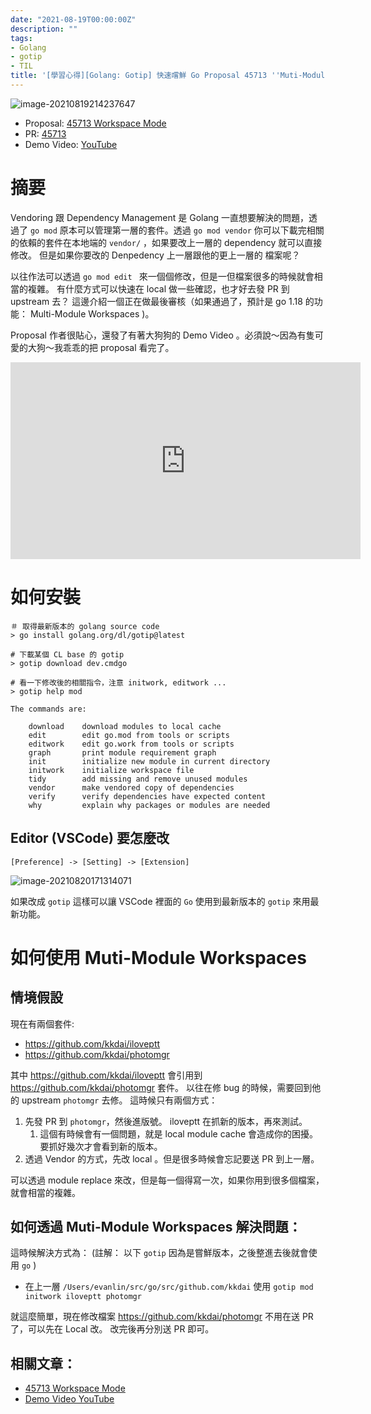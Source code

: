 ```yaml
---
date: "2021-08-19T00:00:00Z"
description: ""
tags:
- Golang
- gotip
- TIL
title: '[學習心得][Golang: Gotip] 快速嚐鮮 Go Proposal 45713 ''Muti-Module Workspaces'''
---
```




![image-20210819214237647](../images/2021/image-20210819214237647.png)

- Proposal: [45713 Workspace Mode](https://go.googlesource.com/proposal/+/master/design/45713-workspace.md) 
- PR: [45713](https://github.com/golang/go/issues/45713) 
- Demo Video: [YouTube](https://www.youtube.com/watch?v=wQglU5aB5NQ)

# 摘要

Vendoring 跟 Dependency Management 是 Golang 一直想要解決的問題，透過了 `go mod` 原本可以管理第一層的套件。透過 `go mod vendor` 你可以下載完相關的依賴的套件在本地端的 `vendor/` ，如果要改上一層的 dependency 就可以直接修改。 但是如果你要改的 Denpedency 上一層跟他的更上一層的 檔案呢？

以往作法可以透過 `go mod edit ` 來一個個修改，但是一但檔案很多的時候就會相當的複雜。 有什麼方式可以快速在 local 做一些確認，也才好去發 PR 到 upstream 去？ 這邊介紹一個正在做最後審核（如果通過了，預計是 go 1.18 的功能： Multi-Module Workspaces )。

Proposal 作者很貼心，還發了有著大狗狗的 Demo Video 。必須說～因為有隻可愛的大狗～我乖乖的把 proposal 看完了。



<iframe width="560" height="315" src="https://www.youtube.com/embed/wQglU5aB5NQ" title="YouTube video player" frameborder="0" allow="accelerometer; autoplay; clipboard-write; encrypted-media; gyroscope; picture-in-picture" allowfullscreen></iframe>

# 如何安裝

```
＃ 取得最新版本的 golang source code
> go install golang.org/dl/gotip@latest

# 下載某個 CL base 的 gotip 
> gotip download dev.cmdgo

# 看一下修改後的相關指令，注意 initwork, editwork ...
> gotip help mod

The commands are:

	download    download modules to local cache
	edit        edit go.mod from tools or scripts
	editwork    edit go.work from tools or scripts
	graph       print module requirement graph
	init        initialize new module in current directory
	initwork    initialize workspace file
	tidy        add missing and remove unused modules
	vendor      make vendored copy of dependencies
	verify      verify dependencies have expected content
	why         explain why packages or modules are needed
```



## Editor (VSCode) 要怎麼改

`[Preference] -> [Setting] -> [Extension]`

![image-20210820171314071](../images/2021/image-20210820171314071.png)

如果改成 `gotip` 這樣可以讓 VSCode 裡面的 `Go` 使用到最新版本的 `gotip` 來用最新功能。

# 如何使用 Muti-Module Workspaces

## 情境假設 

現在有兩個套件:

- https://github.com/kkdai/iloveptt
- https://github.com/kkdai/photomgr

其中 https://github.com/kkdai/iloveptt 會引用到 https://github.com/kkdai/photomgr 套件。 以往在修 bug 的時候，需要回到他的 upstream `photomgr` 去修。 這時候只有兩個方式：

1. 先發 PR 到 `photomgr`，然後進版號。  iloveptt 在抓新的版本，再來測試。
   1. 這個有時候會有一個問題，就是 local module cache 會造成你的困擾。要抓好幾次才會看到新的版本。
2. 透過 Vendor 的方式，先改 local 。但是很多時候會忘記要送 PR 到上一層。

可以透過 module replace 來改，但是每一個得寫一次，如果你用到很多個檔案，就會相當的複雜。

## 如何透過 Muti-Module Workspaces 解決問題：

這時候解決方式為： (註解： 以下 `gotip` 因為是嘗鮮版本，之後整進去後就會使用 `go` )

- 在上一層 `/Users/evanlin/src/go/src/github.com/kkdai` 使用 `gotip mod initwork iloveptt photomgr`

就這麼簡單，現在修改檔案 https://github.com/kkdai/photomgr 不用在送 PR 了，可以先在 Local 改。 改完後再分別送 PR 即可。




## 相關文章：

<a id="refer"></a>

- [45713 Workspace Mode](https://go.googlesource.com/proposal/+/master/design/45713-workspace.md) 
- [Demo Video YouTube](https://www.youtube.com/watch?v=wQglU5aB5NQ)

